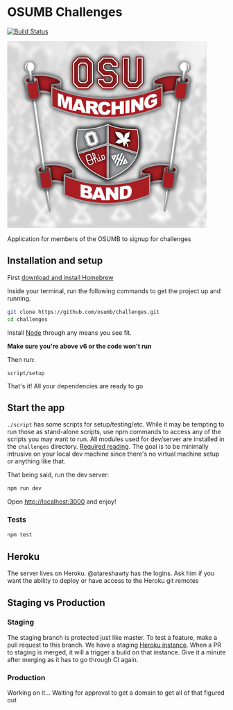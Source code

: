 # OSUMB Challenges
[![Build Status](https://travis-ci.org/osumb/challenges.svg?branch=master)](https://travis-ci.org/osumb/challenges)

![alt text](./public/images/OSUMBlogo.jpg)

Application for members of the OSUMB to signup for challenges

## Installation and setup
First [download and install Homebrew](http://brew.sh/)

Inside your terminal, run the following commands to get the project up and running.

```bash
git clone https://github.com/osumb/challenges.git
cd challenges
```

Install [Node](https://nodejs.org/en/) through any means you see fit.

__Make sure you're above v6 or the code won't run__

Then run:
```
script/setup
```

That's it! All your dependencies are ready to go

## Start the app
`./script` has some scripts for setup/testing/etc. While it may be tempting to run those as stand-alone scripts, use
npm commands to access any of the scripts you may want to run. All modules used for dev/server are installed in the `challenges` directory. [Required reading](https://nodejs.org/en/blog/npm/npm-1-0-global-vs-local-installation/). The goal is to be minimally intrusive on your local dev machine since there's no virtual machine setup or anything like that.

That being said, run the dev server:
```bash
npm run dev
```

Open [http://localhost:3000](http://localhost:3000) and enjoy!

### Tests
```bash
npm test
```
## Heroku
The server lives on Heroku. @atareshawty has the logins. Ask him if you want the ability to deploy or have access to
the Heroku git remotes

## Staging vs Production
### Staging
The staging branch is protected just like master. To test a feature, make a pull request to this branch. We have a
staging [Heroku instance](https://osumbchallengesdev.herokuapp.com). When a PR to staging is merged, it will a trigger a
build on that instance. Give it a minute after merging as it has to go through CI again.

### Production
Working on it... Waiting for approval to get a domain to get all of that figured out
